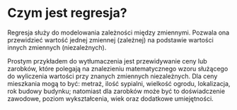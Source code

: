 # Czym jest regresja?

Regresja służy do modelowania zależności między zmiennymi. Pozwala ona przewidzieć wartość jednej zmiennej (zależnej) na podstawie wartości innych zmiennych (niezależnych).

Prostym przykładem do wytłumaczenia jest przewidywanie ceny lub zarobków, które polegają na znalezieniu matematycznego wzoru służącego do wyliczenia wartości przy znanych zmiennych niezależnych. Dla ceny mieszkania mogą to być: metraż, ilość sypialni, wielkość ogrodu, lokalizacja, rok budowy budynku; natomiast dla zarobków może być to doświadczenie zawodowe, poziom wykształcenia, wiek oraz dodatkowe umiejętności.

